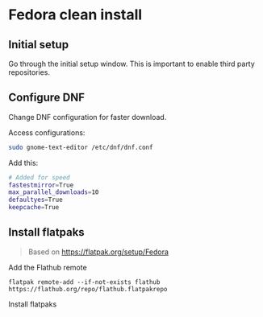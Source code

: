 # Fedora clean install

## Initial setup

Go through the initial setup window. This is important to enable third party repositories.

## Configure DNF

Change DNF configuration for faster download.

Access configurations:

```bash
sudo gnome-text-editor /etc/dnf/dnf.conf
```

Add this:

```bash
# Added for speed
fastestmirror=True
max_parallel_downloads=10
defaultyes=True
keepcache=True
```

## Install flatpaks

> Based on https://flatpak.org/setup/Fedora

Add the Flathub remote

```
flatpak remote-add --if-not-exists flathub https://flathub.org/repo/flathub.flatpakrepo
```

Install flatpaks

```
```
